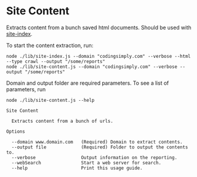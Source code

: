 # Site Content

Extracts content from a bunch saved html documents. Should be used with
[site-index](https://github.com/asaladino/site-index).

To start the content extraction, run:

```
node ./lib/site-index.js --domain "codingsimply.com" --verbose --html --type crawl --output "/some/reports"
node ./lib/site-content.js --domain "codingsimply.com" --verbose --output "/some/reports"
```

Domain and output folder are required parameters. To see a list of parameters, run
```
node ./lib/site-content.js --help

Site Content

  Extracts content from a bunch of urls. 

Options

  --domain www.domain.com   (Required) Domain to extract contents.       
  --output file             (Required) Folder to output the contents to. 
  --verbose                 Output information on the reporting.         
  --webSearch               Start a web server for search.               
  --help                    Print this usage guide. 
```